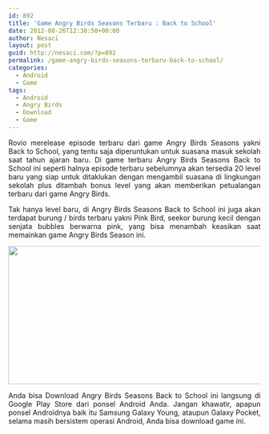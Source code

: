 ```yaml
---
id: 892
title: 'Game Angry Birds Seasons Terbaru : Back to School'
date: 2012-08-26T12:38:50+00:00
author: Nesaci
layout: post
guid: http://nesaci.com/?p=892
permalink: /game-angry-birds-seasons-terbaru-back-to-school/
categories:
  - Android
  - Game
tags:
  - Android
  - Angry Birds
  - Download
  - Game
---
```

<p style="text-align: justify;">
  Rovio merelease episode terbaru dari game Angry Birds Seasons yakni Back to School, yang tentu saja diperuntukan untuk suasana masuk sekolah saat tahun ajaran baru. Di game terbaru Angry Birds Seasons Back to School ini seperti halnya episode terbaru sebelumnya akan tersedia 20 level baru yang siap untuk ditaklukan dengan mengambil suasana di lingkungan sekolah plus ditambah bonus level yang akan memberikan petualangan terbaru dari game Angry Birds.
</p>

<p style="text-align: justify;">
  Tak hanya level baru, di Angry Birds Seasons Back to School ini juga akan terdapat burung / birds terbaru yakni Pink Bird, seekor burung kecil dengan senjata bubbles berwarna pink, yang bisa menambah keasikan saat memainkan game Angry Birds Season ini.
</p>

<p style="text-align: center;">
  <img loading="lazy" class="aligncenter" title="Angry Birds Season" src="http://1.bp.blogspot.com/-v8WdqPz7y1g/UDm1bnsvr7I/AAAAAAAAAEQ/PEySz38ULIE/s1600/Angry-Birds-Seasons-Back-to-School.jpg" alt="" width="564" height="276" />
</p>

<p style="text-align: justify;">
  Anda bisa Download Angry Birds Seasons Back to School ini langsung di Google Play Store dari ponsel Android Anda. Jangan khawatir, apapun ponsel Androidnya baik itu Samsung Galaxy Young, ataupun Galaxy Pocket, selama masih bersistem operasi Android, Anda bisa download game ini.
</p>